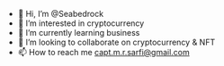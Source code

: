 - 👋 Hi, I’m @Seabedrock
- 👀 I’m interested in cryptocurrency 
- 🌱 I’m currently learning business 
- 💞️ I’m looking to collaborate on cryptocurrency & NFT
- 📫 How to reach me capt.m.r.sarfi@gmail.com
<!---
Seabedrock/Seabedrock is a ✨ special ✨ repository because its `README.md` (this file) appears on your GitHub profile.
You can click the Preview link to take a look at your changes.
--->
